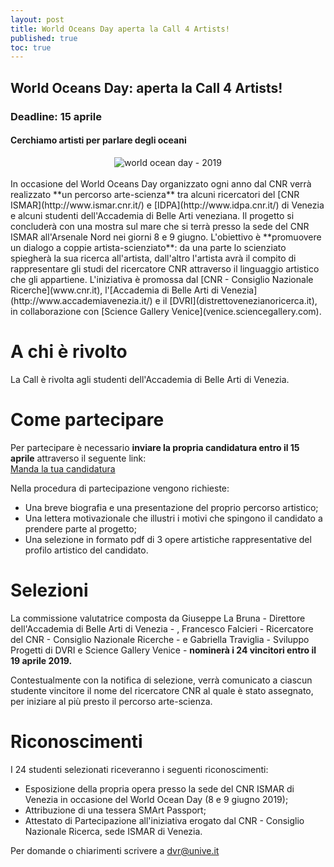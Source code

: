 ```yaml
---
layout: post
title: World Oceans Day aperta la Call 4 Artists!
published: true
toc: true
---
```

## World Oceans Day: aperta la Call 4 Artists!
### Deadline: 15 aprile
#### Cerchiamo artisti per parlare degli oceani
<div style="text-align:center">
  <img src="{{ site.baseurl }}/assets/progetti/caffe/wod.jpg" alt="world ocean day - 2019" />
</div>
<br>
In occasione del World Oceans Day organizzato ogni anno dal CNR verrà realizzato **un percorso arte-scienza** tra alcuni ricercatori del [CNR ISMAR](http://www.ismar.cnr.it/) e [IDPA](http://www.idpa.cnr.it/) di Venezia e alcuni studenti dell'Accademia di Belle Arti veneziana.
Il progetto si concluderà con una mostra sul mare che si terrà presso la sede del CNR ISMAR all'Arsenale Nord nei giorni 8 e 9 giugno.
L'obiettivo è **promuovere un dialogo a coppie artista-scienziato**: da una parte lo scienziato spiegherà la sua ricerca all'artista, dall'altro l'artista avrà il compito di rappresentare gli studi del ricercatore CNR attraverso il linguaggio artistico che gli appartiene.
L'iniziativa è promossa dal [CNR - Consiglio Nazionale Ricerche](www.cnr.it), l'[Accademia di Belle Arti di Venezia](http://www.accademiavenezia.it/) e il [DVRI](distrettovenezianoricerca.it), in collaborazione con [Science Gallery Venice](venice.sciencegallery.com).

# A chi è rivolto
La Call è rivolta agli studenti dell'Accademia di Belle Arti di Venezia.

# Come partecipare
Per partecipare è necessario **inviare la propria candidatura entro il 15 aprile** attraverso il seguente link:
<br>
<a class="link button" href="https://docs.google.com/forms/d/e/1FAIpQLSdJy_XHDl67S1g2qhytP9PsqvGDxtUt4OMlD3RWm9gnjhsO5A/viewform?vc=0&c=0&w=1">Manda la tua candidatura</a>

Nella procedura di partecipazione vengono richieste:
- Una breve biografia e una presentazione del proprio percorso artistico;
- Una lettera motivazionale che illustri i motivi che spingono il candidato a prendere parte al progetto;
- Una selezione in formato pdf di 3 opere artistiche rappresentative del profilo artistico del candidato.

# Selezioni
La commissione valutatrice composta da Giuseppe La Bruna - Direttore dell'Accademia di Belle Arti di Venezia - , Francesco Falcieri - Ricercatore del CNR - Consiglio Nazionale Ricerche - e Gabriella Traviglia - Sviluppo Progetti di DVRI e Science Gallery Venice - **nominerà i 24 vincitori entro il 19 aprile 2019.**

Contestualmente con la notifica di selezione, verrà comunicato a ciascun studente vincitore il nome del ricercatore CNR al quale è stato assegnato, per iniziare al più presto il percorso arte-scienza.

# Riconoscimenti
I 24 studenti selezionati riceveranno i seguenti riconoscimenti:
- Esposizione della propria opera presso la sede del CNR ISMAR di Venezia in occasione del World Ocean Day (8 e 9 giugno 2019);
- Attribuzione di una tessera SMArt Passport;
- Attestato di Partecipazione all'iniziativa erogato dal CNR - Consiglio Nazionale Ricerca, sede ISMAR di Venezia.

Per domande o chiarimenti scrivere a dvr@unive.it

